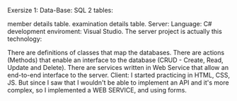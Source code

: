 Exersize 1: Data-Base: SQL 2 tables:

member details table.
examination details table.
Server: Language: C# development enviroment: Visual Studio. The server project is actually this technology:

There are definitions of classes that map the databases.
There are actions (Methods) that enable an interface to the database (CRUD - Create, Read, Update and Delete).
There are services written in Web Service that allow an end-to-end interface to the server.
Client: I started practicing in HTML, CSS, JS. But since I saw that I wouldn't be able to implement an API and it's more complex, so I implemented a WEB SERVICE, and using forms.
